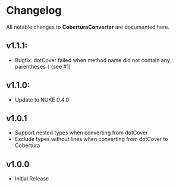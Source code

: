 # Changelog

All notable changes to **CoberturaConverter** are documented here.

## v1.1.1:
- Bugfix: dotCover failed when method name did not contain any parentheses `(` (see #1)

## v1.1.0:
- Update to NUKE 0.4.0

## v1.0.1
- Support nested types when converting from dotCover
- Exclude types without lines when converting from dotCover to Cobertura

## v1.0.0
- Initial Release
